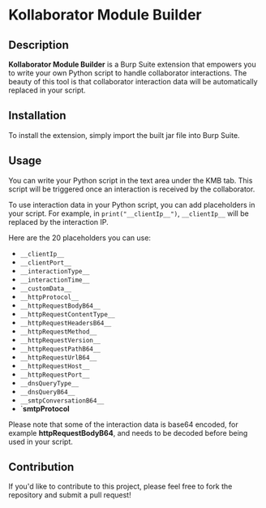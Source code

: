 # Kollaborator Module Builder

## Description
**Kollaborator Module Builder** is a Burp Suite extension that empowers you to write your own Python script to handle collaborator interactions. The beauty of this tool is that collaborator interaction data will be automatically replaced in your script.

## Installation
To install the extension, simply import the built jar file into Burp Suite.

## Usage
You can write your Python script in the text area under the KMB tab. This script will be triggered once an interaction is received by the collaborator. 

To use interaction data in your Python script, you can add placeholders in your script. For example, in `print("__clientIp__")`, `__clientIp__` will be replaced by the interaction IP. 

Here are the 20 placeholders you can use:

- `__clientIp__`
- `__clientPort__`
- `__interactionType__`
- `__interactionTime__`
- `__customData__`
- `__httpProtocol__`
- `__httpRequestBodyB64__`
- `__httpRequestContentType__`
- `__httpRequestHeadersB64__`
- `__httpRequestMethod__`
- `__httpRequestVersion__`
- `__httpRequestPathB64__`
- `__httpRequestUrlB64__`
- `__httpRequestHost__`
- `__httpRequestPort__`
- `__dnsQueryType__`
- `__dnsQueryB64__`
- `__smtpConversationB64__`
- `__smtpProtocol__

Please note that some of the interaction data is base64 encoded, for example __httpRequestBodyB64__,  and needs to be decoded before being used in your script.

## Contribution
If you'd like to contribute to this project, please feel free to fork the repository and submit a pull request!

